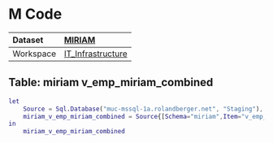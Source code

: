 



# M Code

|Dataset|[MIRIAM](./../MIRIAM.md)|
| :--- | :--- |
|Workspace|[IT_Infrastructure](../../Workspaces/IT_Infrastructure.md)|

## Table: miriam v_emp_miriam_combined


```m
let
    Source = Sql.Database("muc-mssql-1a.rolandberger.net", "Staging"),
    miriam_v_emp_miriam_combined = Source{[Schema="miriam",Item="v_emp_miriam_combined"]}[Data]
in
    miriam_v_emp_miriam_combined
```

